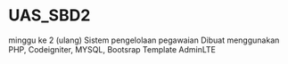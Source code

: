 # UAS_SBD2
minggu ke 2 (ulang)
Sistem pengelolaan pegawaian Dibuat menggunakan PHP, Codeigniter, MYSQL, Bootsrap Template AdminLTE
